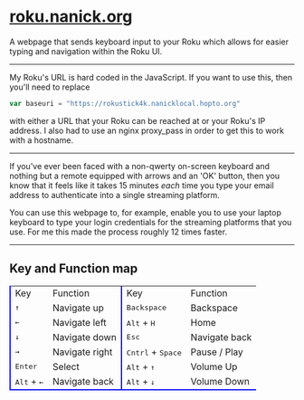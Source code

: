 # [roku.nanick.org](https://roku.nanick.org)
A webpage that sends keyboard input to your Roku which allows for easier typing and navigation within the Roku UI.

---
My Roku's URL is hard coded in the JavaScript. If you want to use this, then you'll need to replace  
```js
var baseuri = "https://rokustick4k.nanicklocal.hopto.org"
```
with either a URL that your Roku can be reached at or your Roku's IP address. I also had to use an nginx proxy_pass in order to get this to work with a hostname.  

---
If you've ever been faced with a non-qwerty on-screen keyboard and nothing but a remote equipped with arrows and an 'OK' button, then you know that it feels like it takes 15 minutes <i>each</i> time you type your email address to authenticate into a single streaming platform.  
  
You can use this webpage to, for example, enable you to use your laptop keyboard to type your login credentials for the streaming platforms that you use. For me this made the process roughly 12 times faster.  

---
## Key and Function map  
  
<table id="table1">
    <tr>
        <td style="border-left: 2px solid blue; border-top-left-radius: 0.5em;" class="head">Key</td>
        <td style="border-top-right-radius: 0.5em;" class="head">Function</td>
        <td style="border-top-left-radius: 0.5em; border-left: 2px solid blue;" class="head">Key</td>
        <td class="head" style="border-top-right-radius: 0.5em;">Function</td>
    </tr>
    <tr>
        <td style="border-left: 2px solid blue;" class="cell"><kbd class="keyboard-key nowrap">&uarr;</kbd></td>
        <td class="cell">Navigate up</td>
        <td style="border-left: 2px solid blue;" class="cell"><kbd class="keyboard-key nowrap">Backspace</kbd></td>
        <td class="cell">Backspace</td>
    </tr>
    <tr>
        <td style="border-left: 2px solid blue;" class="cell"><kbd class="keyboard-key nowrap">&larr;</kbd></td>
        <td class="cell">Navigate left</td>
        <td style="border-left: 2px solid blue;" class="cell">
            <kbd class="keyboard-key nowrap">Alt</kbd> + <kbd class="keyboard-key nowrap">H</kbd>
        </td>
        <td class="cell">Home</td>
    </tr>
    <tr>
        <td style="border-left: 2px solid blue;" class="cell"><kbd class="keyboard-key nowrap">&darr;</kbd></td>
        <td class="cell">Navigate down</td>
        <td style="border-left: 2px solid blue;" class="cell">
            <kbd class="keyboard-key nowrap">Esc</kbd>
        </td>
        <td class="cell">Navigate back</td>
    </tr>
    <tr>
        <td style="border-left: 2px solid blue;" class="cell"><kbd class="keyboard-key nowrap">&rarr;</kbd></td>
        <td class="cell">Navigate right</td>
        <td style="border-left: 2px solid blue;" class="cell">
            <kbd class="keyboard-key nowrap">Cntrl</kbd> + <kbd class="keyboard-key nowrap">Space</kbd>
        </td>
        <td class="cell">Pause / Play</td>
    </tr>
    <tr>
        <td style="border-left: 2px solid blue;" class="cell">
            <kbd class="keyboard-key nowrap">Enter</kbd>
        </td>
        <td class="cell">Select</td>
        <td style="border-left: 2px solid blue;" class="cell">
            <kbd class="keyboard-key nowrap">Alt</kbd> + <kbd class="keyboard-key nowrap">&uarr;</kbd>
        </td>
        <td class="cell">Volume Up</td>
    </tr>
    <tr>
        <td style="border-bottom-left-radius: 0.5em; border-left: 2px solid blue; border-bottom: 2px solid blue;" class="cell">
            <kbd class="keyboard-key nowrap">Alt</kbd> + <kbd class="keyboard-key nowrap">&larr;</kbd>
        </td>
        <td style="border-bottom-right-radius: 0.5em; border-bottom: 2px solid blue;" class="cell">Navigate back</td>
        <td style=" border-bottom: 2px solid blue; border-bottom-left-radius: 0.5em; border-left: 2px solid blue;" class="cell"><kbd class="keyboard-key nowrap">Alt</kbd> + <kbd class="keyboard-key nowrap">&darr;</kbd></td>
        <td style="border-bottom-right-radius: 0.5em; border-bottom: 2px solid blue;" class="cell">Volume Down</td>
    </tr>
</table>
